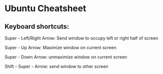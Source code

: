 # Ubuntu Cheatsheet

## Keyboard shortcuts:

Super - Left/Right Arrow: Send window to occupy left or right half of screen

Super - Up Arrow: Maximize window on current screen

Super - Down Arrow: unmaximize window on current screen

Shift - Super - Arrow: send window to other screen
